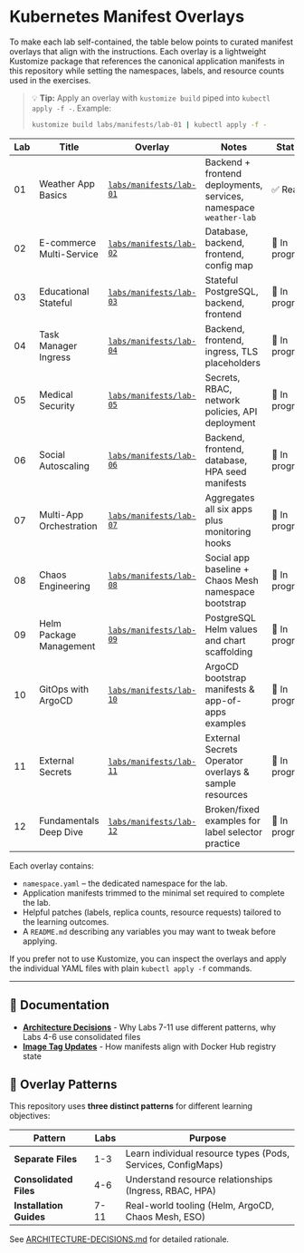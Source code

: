 # Kubernetes Manifest Overlays

To make each lab self-contained, the table below points to curated manifest overlays
that align with the instructions. Each overlay is a lightweight Kustomize package
that references the canonical application manifests in this repository while
setting the namespaces, labels, and resource counts used in the exercises.

> 💡 **Tip:** Apply an overlay with `kustomize build` piped into `kubectl apply -f -`. Example:
> 
> ```bash
> kustomize build labs/manifests/lab-01 | kubectl apply -f -
> ```

| Lab | Title | Overlay | Notes | Status |
| --- | ----- | ------- | ----- | ------ |
| 01 | Weather App Basics | [`labs/manifests/lab-01`](lab-01/) | Backend + frontend deployments, services, namespace `weather-lab` | ✅ Ready |
| 02 | E-commerce Multi-Service | [`labs/manifests/lab-02`](lab-02/) | Database, backend, frontend, config map | 🚧 In progress |
| 03 | Educational Stateful | [`labs/manifests/lab-03`](lab-03/) | Stateful PostgreSQL, backend, frontend | 🚧 In progress |
| 04 | Task Manager Ingress | [`labs/manifests/lab-04`](lab-04/) | Backend, frontend, ingress, TLS placeholders | 🚧 In progress |
| 05 | Medical Security | [`labs/manifests/lab-05`](lab-05/) | Secrets, RBAC, network policies, API deployment | 🚧 In progress |
| 06 | Social Autoscaling | [`labs/manifests/lab-06`](lab-06/) | Backend, frontend, database, HPA seed manifests | 🚧 In progress |
| 07 | Multi-App Orchestration | [`labs/manifests/lab-07`](lab-07/) | Aggregates all six apps plus monitoring hooks | 🚧 In progress |
| 08 | Chaos Engineering | [`labs/manifests/lab-08`](lab-08/) | Social app baseline + Chaos Mesh namespace bootstrap | 🚧 In progress |
| 09 | Helm Package Management | [`labs/manifests/lab-09`](lab-09/) | PostgreSQL Helm values and chart scaffolding | 🚧 In progress |
| 10 | GitOps with ArgoCD | [`labs/manifests/lab-10`](lab-10/) | ArgoCD bootstrap manifests & app-of-apps examples | 🚧 In progress |
| 11 | External Secrets | [`labs/manifests/lab-11`](lab-11/) | External Secrets Operator overlays & sample resources | 🚧 In progress |
| 12 | Fundamentals Deep Dive | [`labs/manifests/lab-12`](lab-12/) | Broken/fixed examples for label selector practice | 🚧 In progress |

Each overlay contains:

- `namespace.yaml` – the dedicated namespace for the lab.
- Application manifests trimmed to the minimal set required to complete the lab.
- Helpful patches (labels, replica counts, resource requests) tailored to the learning outcomes.
- A `README.md` describing any variables you may want to tweak before applying.

If you prefer not to use Kustomize, you can inspect the overlays and apply the
individual YAML files with plain `kubectl apply -f` commands.

---

## 📖 Documentation

- **[Architecture Decisions](ARCHITECTURE-DECISIONS.md)** - Why Labs 7-11 use different patterns, why Labs 4-6 use consolidated files
- **[Image Tag Updates](IMAGE-TAG-UPDATES.md)** - How manifests align with Docker Hub registry state

## 🎯 Overlay Patterns

This repository uses **three distinct patterns** for different learning objectives:

| Pattern | Labs | Purpose |
|---------|------|---------|
| **Separate Files** | 1-3 | Learn individual resource types (Pods, Services, ConfigMaps) |
| **Consolidated Files** | 4-6 | Understand resource relationships (Ingress, RBAC, HPA) |
| **Installation Guides** | 7-11 | Real-world tooling (Helm, ArgoCD, Chaos Mesh, ESO) |

See [ARCHITECTURE-DECISIONS.md](ARCHITECTURE-DECISIONS.md) for detailed rationale.
